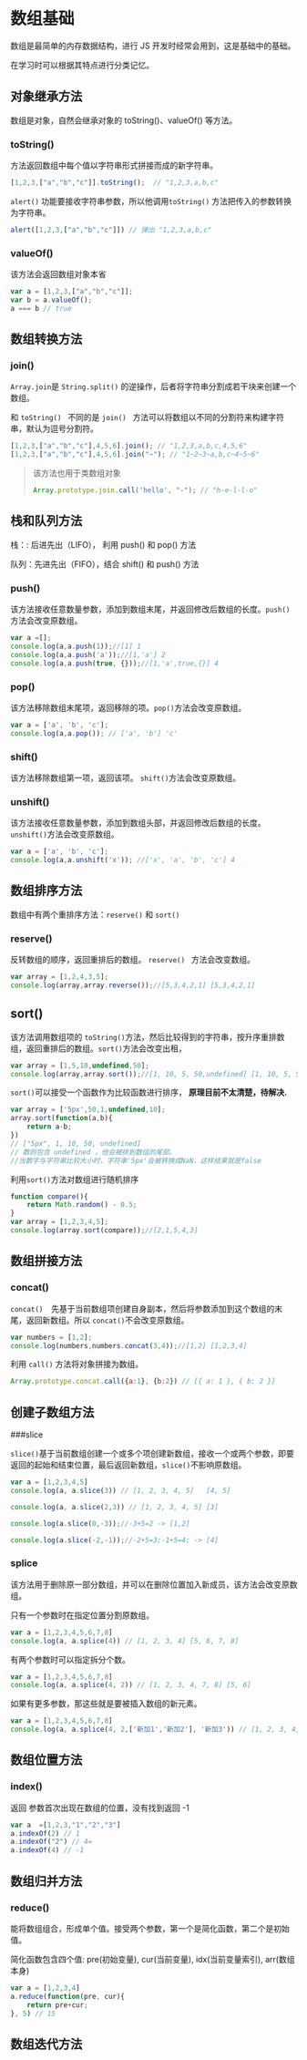 # 数组基础
数组是最简单的内存数据结构，进行 JS 开发时经常会用到，这是基础中的基础。

在学习时可以根据其特点进行分类记忆。

## 对象继承方法

数组是对象，自然会继承对象的 toString()、valueOf() 等方法。

### toString()

方法返回数组中每个值以字符串形式拼接而成的新字符串。

```js
[1,2,3,["a","b","c"]].toString();  // "1,2,3,a,b,c"
```



`alert()` 功能要接收字符串参数，所以他调用`toString()` 方法把传入的参数转换为字符串。

```js
alert([1,2,3,["a","b","c"]]) // 弹出 "1,2,3,a,b,c"
```



### valueOf()

该方法会返回数组对象本省

```js
var a = [1,2,3,["a","b","c"]];
var b = a.valueOf();
a === b // true
```



## 数组转换方法

### join()

`Array.join`是 `String.split()` 的逆操作，后者将字符串分割成若干块来创建一个数组。

和  `toString() ` 不同的是 `join() ` 方法可以将数组以不同的分割符来构建字符串，默认为逗号分割符。

```js
[1,2,3,["a","b","c"],4,5,6].join(); // "1,2,3,a,b,c,4,5,6"
[1,2,3,["a","b","c"],4,5,6].join("~"); // "1~2~3~a,b,c~4~5~6"
```

> 该方法也用于类数组对象
>
> ```js
> Array.prototype.join.call('hello', "-"); // "h-e-l-l-o"
> ```



## 栈和队列方法

栈：: 后进先出（LIFO）， 利用 push() 和 pop() 方法

队列：先进先出（FIFO），结合 shift() 和 push() 方法

### push()

该方法接收任意数量参数，添加到数组末尾，并返回修改后数组的长度。`push()`方法会改变原数组。

```js
var a =[];
console.log(a,a.push(1));//[1] 1
console.log(a,a.push('a'));//[1,'a'] 2
console.log(a,a.push(true, {}));//[1,'a',true,{}] 4
```

### pop()

该方法移除数组末尾项，返回移除的项。`pop()`方法会改变原数组。

```js
var a = ['a', 'b', 'c'];
console.log(a,a.pop()); // ['a', 'b'] 'c'
```

### shift()

该方法移除数组第一项，返回该项。 `shift()`方法会改变原数组。

### unshift()

该方法接收任意数量参数，添加到数组头部，并返回修改后数组的长度。`unshift()`方法会改变原数组。

```js
var a = ['a', 'b', 'c'];
console.log(a,a.unshift('x')); //['x', 'a', 'b', 'c'] 4
```



## 数组排序方法

数组中有两个重排序方法：`reserve()` 和 `sort()`

### reserve()

反转数组的顺序，返回重排后的数组。 `reserve() ` 方法会改变数组。

```js
var array = [1,2,4,3,5];
console.log(array,array.reverse());//[5,3,4,2,1] [5,3,4,2,1]
```

## sort()

该方法调用数组项的 `toString()`方法，然后比较得到的字符串，按升序重排数组，返回重排后的数组。`sort()`方法会改变出租，

```js
var array = [1,5,10,undefined,50];
console.log(array,array.sort());//[1, 10, 5, 50,undefined] [1, 10, 5, 50,undefined]
```

`sort()`可以接受一个函数作为比较函数进行排序， __原理目前不太清楚，待解决.__

```js
var array = ['5px',50,1,undefined,10];
array.sort(function(a,b){
    return a-b;
})
// ["5px", 1, 10, 50, undefined]
// 数则包含 undefined ，他会被排到数组的尾部。
//当数字与字符串比较大小时，字符串'5px'会被转换成NaN，这样结果就是false
```

利用`sort()`方法对数组进行随机排序

```js
function compare(){
    return Math.random() - 0.5;
}
var array = [1,2,3,4,5];
console.log(array.sort(compare));//[2,1,5,4,3]
```



## 数组拼接方法

### concat()

`concat()  `先基于当前数组项创建自身副本，然后将参数添加到这个数组的末尾，返回新数组。所以 `concat()`不会改变原数组。

```js
var numbers = [1,2];
console.log(numbers,numbers.concat(3,4));//[1,2] [1,2,3,4]
```



利用 `call()` 方法将对象拼接为数组。

```js
Array.prototype.concat.call({a:1}, {b:2}) // [{ a: 1 }, { b: 2 }]
```



## 创建子数组方法

###slice

`slice()`基于当前数组创建一个或多个项创建新数组，接收一个或两个参数，即要返回的起始和结束位置，最后返回新数组，`slice()`不影响原数组。

```js
var a = [1,2,3,4,5]
console.log(a, a.slice(3)) // [1, 2, 3, 4, 5]   [4, 5]

console.log(a, a.slice(2,3)) // [1, 2, 3, 4, 5] [3]

console.log(a.slice(0,-3));//-3+5=2 -> [1,2]

console.log(a.slice(-2,-1));//-2+5=3;-1+5=4; -> [4]
```


### splice

该方法用于删除原一部分数组，并可以在删除位置加入新成员，该方法会改变原数组。

只有一个参数时在指定位置分割原数组。

```js
var a = [1,2,3,4,5,6,7,8]
console.log(a, a.splice(4)) // [1, 2, 3, 4] [5, 6, 7, 8]
```

有两个参数时可以指定拆分个数。

```js
var a = [1,2,3,4,5,6,7,8]
console.log(a, a.splice(4, 2)) // [1, 2, 3, 4, 7, 8] [5, 6]
```

如果有更多参数，那这些就是要被插入数组的新元素。

```js
var a = [1,2,3,4,5,6,7,8]
console.log(a, a.splice(4, 2,['新加1','新加2'], '新加3')) // [1, 2, 3, 4, ["新加1", "新加2"], "新加3", 7, 8] [5, 6]
```



## 数组位置方法

### index() 

返回 参数首次出现在数组的位置，没有找到返回 -1

```js
var a  =[1,2,3,"1","2","3"]
a.indexOf(2) // 1
a.indexOf("2") // 4=
a.indexOf(4) // -1
```



## 数组归并方法

### reduce()

能将数组组合，形成单个值。接受两个参数，第一个是简化函数，第二个是初始值。

简化函数包含四个值: pre(初始变量), cur(当前变量), idx(当前变量索引), arr(数组本身)

```js
var a = [1,2,3,4]
a.reduce(function(pre, cur){
	return pre+cur;
}, 5) // 15
```



## 数组迭代方法

